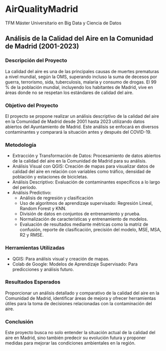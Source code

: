 # AirQualityMadrid
TFM Máster Universitario en Big Data y Ciencia de Datos

## Análisis de la Calidad del Aire en la Comunidad de Madrid (2001-2023)
### Descripción del Proyecto
La calidad del aire es una de las principales causas de muertes prematuras a nivel mundial, según la OMS, superando incluso la suma de decesos por guerra, terrorismo, sida, tuberculosis, malaria y consumo de drogas. El 99 % de la población mundial, incluyendo los habitantes de Madrid, vive en áreas donde no se respetan los estándares de calidad del aire.

### Objetivo del Proyecto
El proyecto se propone realizar un análisis descriptivo de la calidad del aire en la Comunidad de Madrid desde 2001 hasta 2023 utilizando datos abiertos del Ayuntamiento de Madrid. Este análisis se enfocará en diversos contaminantes y comparará la situación antes y después del COVID-19.

### Metodología
-  Extracción y Transformación de Datos: Procesamiento de datos abiertos de la calidad del aire en la Comunidad de Madrid para su análisis.
- Análisis Visual con QGIS: Creación de mapas para visualizar datos de calidad del aire en relación con variables como tráfico, densidad de población y estaciones de bicicletas.
- Análisis Descriptivo: Evaluación de contaminantes específicos a lo largo del período.
- Análisis Predictivo:
    + Análisis de regresión y clasificación 
    + Uso de algoritmos de aprendizaje supervisado: Regresión Lineal, Random Forest y KNN.
    + División de datos en conjuntos de entrenamiento y prueba.
    + Normalización de características y entrenamiento de modelos.
    + Evaluación de resultados mediante métricas como la matriz de confusión, reporte de clasificación, precisión del modelo, MSE, MSA, R2 y RMSE.
### Herramientas Utilizadas
  - QGIS: Para análisis visual y creación de mapas.
  - Colab de Google: Modelos de Aprendizaje Supervisado: Para predicciones y análisis futuro.
### Resultados Esperados
Proporcionar un análisis detallado y comparativo de la calidad del aire en la Comunidad de Madrid, identificar áreas de mejora y ofrecer herramientas útiles para la toma de decisiones relacionadas con la contaminación del aire.

### Conclusión
Este proyecto busca no solo entender la situación actual de la calidad del aire en Madrid, sino también predecir su evolución futura y proponer medidas para mejorar las condiciones ambientales en la región.
